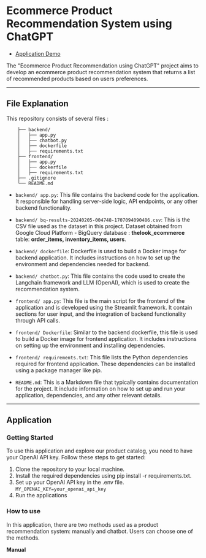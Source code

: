 # Ecommerce Product Recommendation System using ChatGPT

- [Application Demo](https://ecommerce-recommendation-chatbot-frontend-7emkch5d3q-uc.a.run.app)

The "Ecommerce Product Recommendation using ChatGPT" project aims to develop an ecommerce product recommendation system that returns a list of recommended products based on users preferences. 

---

## File Explanation
This repository consists of several files :

```
    ├── backend/
    │   ├── app.py
    │   ├── chatbot.py
    │   ├── dockerfile
    │   ├── requirements.txt
    ├── frontend/
    │   ├── app.py
    │   ├── dockerfile
    │   ├── requirements.txt
    ├── .gitignore
    └── README.md
```

- `backend/ app.py`: This file contains the backend code for the application. It responsible for handling server-side logic, API endpoints, or any other backend functionality.

- `backend/ bq-results-20240205-004748-1707094090486.csv`: This is the CSV file used as the dataset in this project. Dataset obtained from Google Cloud Platform - BigQuery  database : **thelook_ecommerce** table: **order_items, inventory_items, users**.

- `backend/ dockerfile`: Dockerfile is used to build a Docker image for backend application. It includes instructions on how to set up the environment and dependencies needed for backend.

- `backend/ chotbot.py`: This file contains the code used to create the Langchain framework and LLM (OpenAI), which is used to create the recommendation system.

- `frontend/ app.py`: This file is the main script for the frontend of the application and is developed using the Streamlit framework. It contain sections for user input, and the integration of backend functionality through API calls. 

- `frontend/ Dockerfile`: Similar to the backend dockerfile, this file is used to build a Docker image for frontend application. It includes instructions on setting up the environment and installing dependencies.

- `frontend/ requirements.txt`: This file lists the Python dependencies required for frontend application. These dependencies can be installed using a package manager like pip.

- `README.md`: This is a Markdown file that typically contains documentation for the project. It include information on how to set up and run your application, dependencies, and any other relevant details.

---

## Application
### Getting Started

To use this application and explore our product catalog, you need to have your OpenAI API key. Follow these steps to get started:

1. Clone the repository to your local machine.
2. Install the required dependencies using pip install -r requirements.txt.
3. Set up your OpenAI API key in the .env file.
`MY_OPENAI_KEY=your_openai_api_key`
4. Run the applications

### How to use

In this application, there are two methods used as a product recommendation system: manually and chatbot. Users can choose one of the methods.

**Manual**


